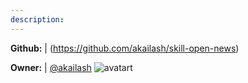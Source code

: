 ```yaml
---
description: 
---
```



**Github:** | (https://github.com/akailash/skill-open-news)

**Owner:** | [@akailash](https://github.com/akailash) ![avatart](https://avatars2.githubusercontent.com/u/484944?v=4)

